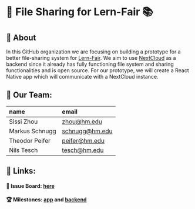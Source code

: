 # 📂 File Sharing for Lern-Fair 📚

## 🔎 About
In this GitHub organization we are focusing on building a prototype for a better file-sharing system for [Lern-Fair](https://www.lern-fair.de/).
We aim to use [NextCloud](https://nextcloud.com/) as a backend since it already has fully functioning file system and sharing functionalities and is open source. For our prototype, we will create a React Native app which will communicate with a NextCloud instance.

## 👥 Our Team:
| name | email |
| :------------- |:------------- |
| Sissi Zhou | zhou@hm.edu | 
| Markus Schnugg | schnugg@hm.edu |
| Theodor Peifer | peifer@hm.edu |
| Nils Tesch| tesch@hm.edu |

## 🔗 Links:
#### 📁 Issue Board: [here](https://github.com/orgs/lern-fair-file-sharing/projects/2)
#### 🏆 Milestones: [app](https://github.com/lern-fair-file-sharing/app/milestones) and [backend](https://github.com/lern-fair-file-sharing/backend/milestones)
